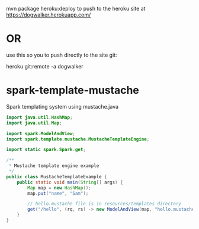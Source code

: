 
mvn package heroku:deploy to push to the heroku site at https://dogwalker.herokuapp.com/

OR
==


use this so you to push directly to the site git:

heroku git:remote -a dogwalker

spark-template-mustache
=======================

Spark templating system using mustache.java

```java
import java.util.HashMap;
import java.util.Map;

import spark.ModelAndView;
import spark.template.mustache.MustacheTemplateEngine;

import static spark.Spark.get;

/**
 * Mustache template engine example
 */
public class MustacheTemplateExample {
    public static void main(String[] args) {
        Map map = new HashMap();
        map.put("name", "Sam");

        // hello.mustache file is in resources/templates directory
        get("/hello", (rq, rs) -> new ModelAndView(map, "hello.mustache"), new MustacheTemplateEngine());
    }
}
```
